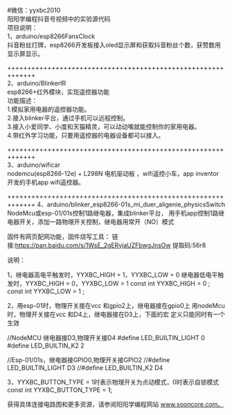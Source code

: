#微信：yyxbc2010  
阳阳学编程抖音号视频中的实验源代码  
项目说明：  
1，arduino/esp8266FansClock  
    抖音粉丝灯牌，esp8266开发板接入oled显示屏和获取抖音粉丝个数，获赞数用显示屏显示。  

+++++++++++++++++++++++++++++++++++++++++++++++++++++++++++++  
2、arduino/BlinkerIR  
    esp8266+红外模块，实现遥控器功能   
    功能描述：  
      1.模拟家用电器的遥控器功能。  
      2.接入blinker平台，通过手机可以远程控制。  
      3.接入小爱同学、小度和天猫精灵，可以动动嘴就能控制你的家用电器。    
      4.带红外学习功能，只要用遥控器的电器设备都可以接入。  

+++++++++++++++++++++++++++++++++++++++++++++++++++++++++++++  
3、arduino/wificar   
    nodemcu(esp8266-12e) + L298N 电机驱动板 ，wifi遥控小车，app inventor   
    开发的手机app wifi遥控器。

+++++++++++++++++++++++++++++++++++++++++++++++++++++++++++++
4、arduino/blinker_esp8266-01s_mi_duer_aligenie_physicsSwitch
   NodeMcu或esp-01/01s控制1路继电器，集成blinker平台，
   用手机app控制1路继电器开关，添加一路物理开关控制，继电器用常开（NO）模式

   固件有网页配网功能，固件烧写工具：
   链接:https://pan.baidu.com/s/1WsE_2gERyjaUZFbwgJnsOw 提取码:56r8 

  说明：

   1，继电器高电平触发时，YYXBC_HIGH = 1，YYXBC_LOW  = 0
   继电器低电平触发时，YYXBC_HIGH = 0，YYXBC_LOW  = 1
   const int YYXBC_HIGH = 0 ;
   const int YYXBC_LOW  = 1 ;

   2，用esp-01时，物理开关接在vcc 和gpio2上，继电器接在gpio0上
   用nodeMcu时，物理开关接在vcc 和D4上，继电器接在D3上，下面的宏
   定义只能同时有一个生效

   //NodeMCU 继电器接D3,物理开关接D4
   #define LED_BUILTIN_LIGHT 0
   #define LED_BUILTIN_K2 2

   //Esp-01/01s，继电器接GPIO0,物理开关接GPIO2
   //#define LED_BUILTIN_LIGHT D3
   //#define LED_BUILTIN_K2 D4

   3，YYXBC_BUTTON_TYPE = 1时表示物理开关为点动模式，0时表示自锁模式
   const int YYXBC_BUTTON_TYPE = 1;

   获得具体连接电路图和更多资源，请参阅阳阳学编程网站 www.sooncore.com。
 
